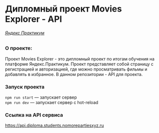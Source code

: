 # **Дипломный проект Movies Explorer - API**
###### *[Яндекс Практикум](https://www.praktikum.yandex.ru "Яндекс Практикум")*
### О проекте:
Проект Movies Explorer - это дипломный проект по итогам обучения на платформе Яндекс.Практикум. Проект представляет собой страницу с регистрацией и авторизацией, где можно просматривать фильмы и добавлять в избранное. В данном репозитории - API для проекта.

### Запуск проекта

`npm run start` — запускает сервер   
`npm run dev` — запускает сервер с hot-reload

### Ссылка на API сервиса

https://api.diploma.students.nomorepartiesxyz.ru
